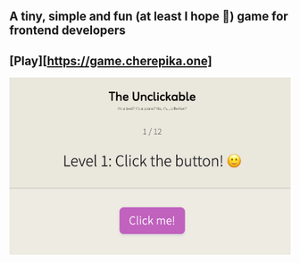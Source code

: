## A tiny, simple and fun (at least I hope 🤞) game for frontend developers

## [Play][https://game.cherepika.one]

![image](./img.png)
